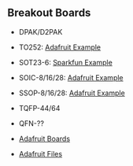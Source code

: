 

## Breakout Boards

- DPAK/D2PAK
- TO252: [Adafruit Example](http://www.adafruit.com/products/1230)
- SOT23-6: [Sparkfun Example](https://www.sparkfun.com/products/717)
- SOIC-8/16/28: [Adafruit Example](http://www.adafruit.com/products/1212)
- SSOP-8/16/28: [Adafruit Example](http://www.adafruit.com/products/1207)
- TQFP-44/64
- QFN-??

- [Adafruit Boards](http://www.adafruit.com/category/198)
- [Adafruit Files](https://github.com/adafruit/Adafruit-SMT-Breakout-PCBs)

